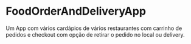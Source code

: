 # FoodOrderAndDeliveryApp
Um App com vários cardápios de vários restaurantes com carrinho de pedidos e checkout com opção de retirar o pedido no local ou delivery.
